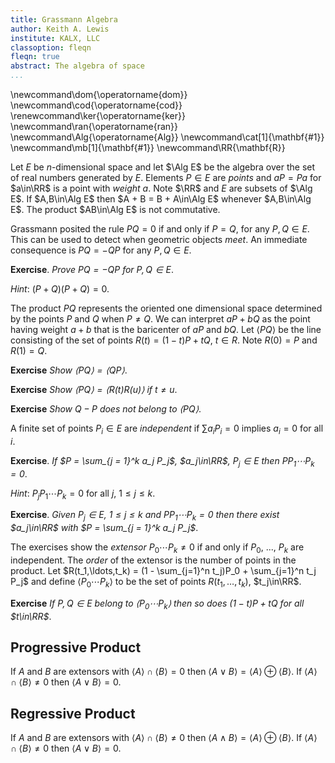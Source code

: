 ```yaml
---
title: Grassmann Algebra
author: Keith A. Lewis
institute: KALX, LLC
classoption: fleqn
fleqn: true
abstract: The algebra of space
...
```


\newcommand\dom{\operatorname{dom}}
\newcommand\cod{\operatorname{cod}}
\renewcommand\ker{\operatorname{ker}}
\newcommand\ran{\operatorname{ran}}
\newcommand\Alg{\operatorname{Alg}}
\newcommand\cat[1]{\mathbf{#1}}
\newcommand\mb[1]{\mathbf{#1}}
\newcommand\RR{\mathbf{R}}


Let $E$ be $n$-dimensional space and let $\Alg E$ be the algebra over the
set of real numbers generated by $E$.  Elements $P\in E$ are _points_ and
$aP = Pa$ for $a\in\RR$ is a point with _weight_ $a$.  Note $\RR$ and $E$
are subsets of $\Alg E$.  If $A,B\in\Alg E$ then $A + B = B + A\in\Alg E$
whenever $A,B\in\Alg E$. The product $AB\in\Alg E$ is not commutative.

Grassmann posited the rule $PQ = 0$ if and only if $P = Q$,
for any $P,Q\in E$. 
This can be used to detect when geometric objects _meet_.
An immediate consequence is $PQ = -QP$ for any $P,Q\in E$.

__Exercise__. _Prove $PQ = -QP$ for $P,Q\in E$_.

_Hint_: $(P + Q)(P + Q) = 0$.

The product $PQ$ represents the oriented one dimensional space determined by
the points $P$ and $Q$ when $P\not=Q$.
We can interpret $aP + bQ$ as the point
having weight $a + b$ that is the baricenter of $aP$ and $bQ$.
Let $\langle PQ\rangle$ be the line consisting of the set of points $R(t) = (1 - t)P + tQ$, $t\in R$.
Note $R(0) = P$ and $R(1) = Q$.

__Exercise__ _Show $\langle PQ\rangle = \langle QP\rangle$_.

__Exercise__ _Show $\langle PQ\rangle = \langle R(t)R(u)\rangle$ if $t\not= u$_.

__Exercise__ _Show $Q - P$ does not belong to $\langle PQ\rangle$_.


A finite set of points $P_i\in E$ are _independent_ if $\sum a_i P_i = 0$ implies $a_i = 0$ for all $i$.

__Exercise__. _If $P = \sum_{j = 1}^k a_j P_j$, $a_j\in\RR$, $P_j\in E$ then $P P_1\cdots P_k = 0$_.

_Hint_: $P_j P_1 \cdots P_k = 0$ for all $j$, $1\le j\le k$.

__Exercise__. _Given $P_j\in E$, $1\le j\le k$ and $P P_1\cdots P_k = 0$ then
there exist $a_j\in\RR$ with $P = \sum_{j = 1}^k a_j P_j$_.

The exercises show the _extensor_ $P_0 \cdots P_k \not= 0$ if and only if $P_0$, ..., $P_k$ are independent. 
The _order_ of the extensor is the number of points in the product. 
Let $R(t_1,\ldots,t_k) = (1 - \sum_{j=1}^n t_j)P_0 + \sum_{j=1}^n t_j P_j$ and
define $\langle P_0 \cdots P_k\rangle$ to be the set of points
$R(t_1,\ldots,t_k)$, $t_j\in\RR$.

__Exercise__ _If $P,Q\in E$ belong to $\langle P_0 \cdots P_k\rangle$ then so 
does $(1 - t)P + tQ$ for all $t\in\RR$_.

## Progressive Product

If  $A$ and $B$ are extensors with $\langle A\rangle \cap \langle B\rangle = 0$ 
then $\langle A\vee B\rangle = \langle A\rangle \oplus \langle B\rangle$.
If $\langle A\rangle \cap \langle B\rangle \not= 0$ 
then $\langle A\vee B\rangle = 0$.

## Regressive Product

If  $A$ and $B$ are extensors with $\langle A\rangle \cap \langle B\rangle \not= 0$ 
then $\langle A\wedge B\rangle = \langle A\rangle \oplus \langle B\rangle$.
If $\langle A\rangle \cap \langle B\rangle \not= 0$ 
then $\langle A\vee B\rangle = 0$.


